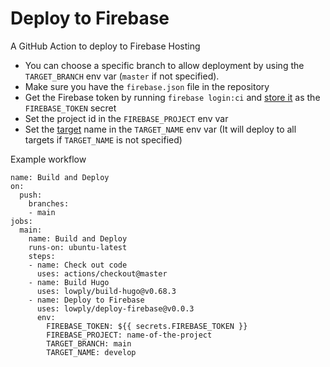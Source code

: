 # Deploy to Firebase

A GitHub Action to deploy to Firebase Hosting

- You can choose a specific branch to allow deployment by using the `TARGET_BRANCH` env var (`master` if not specified).
- Make sure you have the `firebase.json` file in the repository
- Get the Firebase token by running `firebase login:ci` and [store it](https://help.github.com/en/actions/configuring-and-managing-workflows/creating-and-storing-encrypted-secrets) as the `FIREBASE_TOKEN` secret
- Set the project id in the `FIREBASE_PROJECT` env var
- Set the [target](https://firebase.google.com/docs/cli/targets) name in the `TARGET_NAME` env var (It will deploy to all targets if `TARGET_NAME` is not specified)

Example workflow

```
name: Build and Deploy
on:
  push:
    branches:
    - main
jobs:
  main:
    name: Build and Deploy
    runs-on: ubuntu-latest
    steps:
    - name: Check out code
      uses: actions/checkout@master
    - name: Build Hugo
      uses: lowply/build-hugo@v0.68.3
    - name: Deploy to Firebase
      uses: lowply/deploy-firebase@v0.0.3
      env:
        FIREBASE_TOKEN: ${{ secrets.FIREBASE_TOKEN }}
        FIREBASE_PROJECT: name-of-the-project
        TARGET_BRANCH: main
        TARGET_NAME: develop 
```
